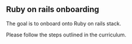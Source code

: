## Ruby on rails onboarding
The goal is to onboard onto Ruby on rails stack. 

Please follow the steps outlined in the curriculum.
 

